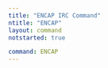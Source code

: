 ```yaml
---
title: "ENCAP IRC Command"
ntitle: "ENCAP"
layout: command
notstarted: true

command: ENCAP
---
```

